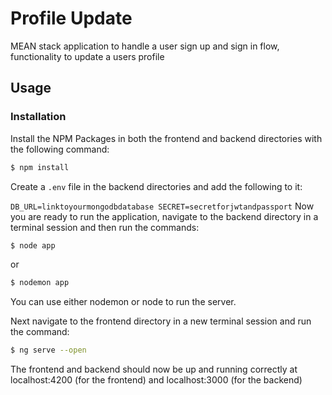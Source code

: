 # Profile Update

MEAN stack application to handle a user sign up and sign in flow, functionality to update a users profile


## Usage


### Installation

Install the NPM Packages in both the frontend and backend directories with the following command:

```sh
$ npm install
```

Create a `.env` file in the backend directories and add the following to it:

`
DB_URL=linktoyourmongodbdatabase
SECRET=secretforjwtandpassport
`
Now you are ready to run the application, navigate to the backend directory in a terminal session and then run the commands:

```sh
$ node app
```

or

```sh
$ nodemon app
```
You can use either nodemon or node to run the server.

Next navigate to the frontend directory in a new terminal session and run the command:

```sh
$ ng serve --open
```

The frontend and backend should now be up and running correctly at localhost:4200 (for the frontend) and localhost:3000 (for the backend)
